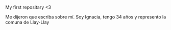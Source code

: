 

My first repositary &lt;3

Me dijeron que escriba sobre mí. Soy Ignacia, tengo 34 años y represento la comuna de Llay-Llay
